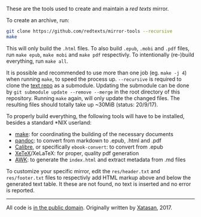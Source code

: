These are the tools used to create and maintain a *red texts* mirror.

To create an archive, run:
```sh
git clone https://github.com/redtexts/mirror-tools --recursive
make 
```

This will only build the `.html` files. To also build `.epub`, `.mobi` and `.pdf` files, run `make epub`, `make mobi` and `make pdf` respectivly. To intentionally (re-)build everything, run `make all`.

It is possible and recommended to use more than one job (eg. `make -j 4`) when running `make`, to speed the process up.
`--recursive` is required to clone the [text repo](https://github.com/redtexts/texts) as a submodule. Updating the submodule can be done by `git submodule update --remove --merge` in the root directory of this repository. Running `make` again, will only update the changed files.
The resulting files should totally take up ~30MiB (status: 20/9/17).

To properly build everything, the following tools will have to be installed, besides a standard \*NIX userland:
- [make](https://www.gnu.org/software/make/): for coordinating the building of the necessary documents
- [pandoc](http://pandoc.org/): to convert from markdown to .epub, .html and .pdf
- [Calibre](http://calibre-ebook.com/), or specifically `ebook-convert`: to convert from .epub
- [XeTeX](http://xetex.sourceforge.net/)/XeLaTeX: for proper, quality pdf generation
- [AWK](https://en.wikipedia.org/wiki/AWK): to generate the `index.html` and extract metadata from .md files

To customize your specific mirror, edit the `res/header.txt` and `res/footer.txt` files to respectivly add HTML markup above and below the generated text table.
It these are not found, no text is inserted and no error is reported.

---

All code is [in the public domain](./LICENSE). Originally written by [Xatasan](https://sub.god.jp/~xat/), 2017.
